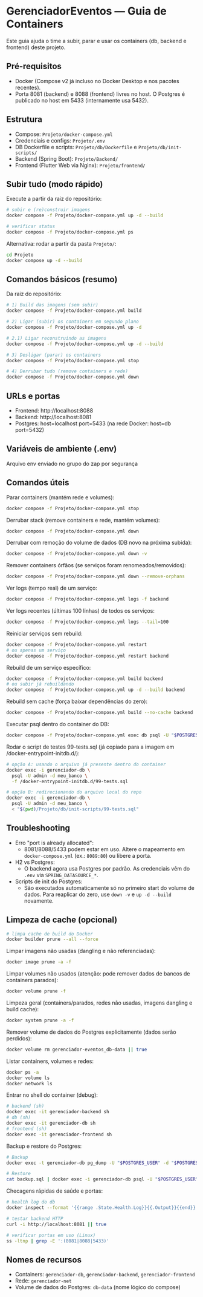 # GerenciadorEventos — Guia de Containers

Este guia ajuda o time a subir, parar e usar os containers (db, backend e frontend) deste projeto.

## Pré-requisitos
- Docker (Compose v2 já incluso no Docker Desktop e nos pacotes recentes).
- Porta 8081 (backend) e 8088 (frontend) livres no host. O Postgres é publicado no host em 5433 (internamente usa 5432).

## Estrutura
- Compose: `Projeto/docker-compose.yml`
- Credenciais e configs: `Projeto/.env`
- DB Dockerfile e scripts: `Projeto/db/Dockerfile` e `Projeto/db/init-scripts/`
- Backend (Spring Boot): `Projeto/Backend/`
- Frontend (Flutter Web via Nginx): `Projeto/frontend/`

## Subir tudo (modo rápido)
Execute a partir da raiz do repositório:
```bash
# subir e (re)construir imagens
docker compose -f Projeto/docker-compose.yml up -d --build

# verificar status
docker compose -f Projeto/docker-compose.yml ps
```

Alternativa: rodar a partir da pasta `Projeto/`:
```bash
cd Projeto
docker compose up -d --build
```

## Comandos básicos (resumo)
Da raiz do repositório:

```bash
# 1) Build das imagens (sem subir)
docker compose -f Projeto/docker-compose.yml build

# 2) Ligar (subir) os containers em segundo plano
docker compose -f Projeto/docker-compose.yml up -d

# 2.1) Ligar reconstruindo as imagens
docker compose -f Projeto/docker-compose.yml up -d --build

# 3) Desligar (parar) os containers
docker compose -f Projeto/docker-compose.yml stop

# 4) Derrubar tudo (remove containers e rede)
docker compose -f Projeto/docker-compose.yml down
```

## URLs e portas
- Frontend: http://localhost:8088
- Backend:  http://localhost:8081
- Postgres: host=localhost port=5433 (na rede Docker: host=db port=5432)

## Variáveis de ambiente (.env)
Arquivo env enviado no grupo do zap por segurança

## Comandos úteis
Parar containers (mantém rede e volumes):
```bash
docker compose -f Projeto/docker-compose.yml stop
```

Derrubar stack (remove containers e rede, mantém volumes):
```bash
docker compose -f Projeto/docker-compose.yml down
```

Derrubar com remoção do volume de dados (DB novo na próxima subida):
```bash
docker compose -f Projeto/docker-compose.yml down -v
```

Remover containers órfãos (se serviços foram renomeados/removidos):
```bash
docker compose -f Projeto/docker-compose.yml down --remove-orphans
```

Ver logs (tempo real) de um serviço:
```bash
docker compose -f Projeto/docker-compose.yml logs -f backend
```

Ver logs recentes (últimas 100 linhas) de todos os serviços:
```bash
docker compose -f Projeto/docker-compose.yml logs --tail=100
```

Reiniciar serviços sem rebuild:
```bash
docker compose -f Projeto/docker-compose.yml restart
# ou apenas um serviço
docker compose -f Projeto/docker-compose.yml restart backend
```

Rebuild de um serviço específico:
```bash
docker compose -f Projeto/docker-compose.yml build backend
# ou subir já rebuildando
docker compose -f Projeto/docker-compose.yml up -d --build backend
```

Rebuild sem cache (força baixar dependências do zero):
```bash
docker compose -f Projeto/docker-compose.yml build --no-cache backend
```

Executar psql dentro do container do DB:
```bash
docker compose -f Projeto/docker-compose.yml exec db psql -U "$POSTGRES_USER" -d "$POSTGRES_DB"
```

Rodar o script de testes 99-tests.sql (já copiado para a imagem em /docker-entrypoint-initdb.d/):
```bash
# opção A: usando o arquivo já presente dentro do container
docker exec -i gerenciador-db \
  psql -U admin -d meu_banco \
  -f /docker-entrypoint-initdb.d/99-tests.sql

# opção B: redirecionando do arquivo local do repo
docker exec -i gerenciador-db \
  psql -U admin -d meu_banco \
  < "$(pwd)/Projeto/db/init-scripts/99-tests.sql"
```

## Troubleshooting
- Erro "port is already allocated":
  - 8081/8088/5433 podem estar em uso. Altere o mapeamento em `docker-compose.yml` (ex.: `8089:80`) ou libere a porta.
- H2 vs Postgres:
  - O backend agora usa Postgres por padrão. As credenciais vêm do `.env` via `SPRING_DATASOURCE_*`.
- Scripts de init do Postgres:
  - São executados automaticamente só no primeiro start do volume de dados. Para reaplicar do zero, use `down -v` e `up -d --build` novamente.

## Limpeza de cache (opcional)
```bash
# limpa cache de build do Docker
docker builder prune --all --force
```

Limpar imagens não usadas (dangling e não referenciadas):
```bash
docker image prune -a -f
```

Limpar volumes não usados (atenção: pode remover dados de bancos de containers parados):
```bash
docker volume prune -f
```

Limpeza geral (containers/parados, redes não usadas, imagens dangling e build cache):
```bash
docker system prune -a -f
```

Remover volume de dados do Postgres explicitamente (dados serão perdidos):
```bash
docker volume rm gerenciador-eventos_db-data || true
```

Listar containers, volumes e redes:
```bash
docker ps -a
docker volume ls
docker network ls
```

Entrar no shell do container (debug):
```bash
# backend (sh)
docker exec -it gerenciador-backend sh
# db (sh)
docker exec -it gerenciador-db sh
# frontend (sh)
docker exec -it gerenciador-frontend sh
```

Backup e restore do Postgres:
```bash
# Backup
docker exec -t gerenciador-db pg_dump -U "$POSTGRES_USER" -d "$POSTGRES_DB" > backup.sql

# Restore
cat backup.sql | docker exec -i gerenciador-db psql -U "$POSTGRES_USER" -d "$POSTGRES_DB"
```

Checagens rápidas de saúde e portas:
```bash
# health log do db
docker inspect --format '{{range .State.Health.Log}}{{.Output}}{{end}}' gerenciador-db

# testar backend HTTP
curl -i http://localhost:8081 || true

# verificar portas em uso (Linux)
ss -ltnp | grep -E ':(8081|8088|5433)'
```

## Nomes de recursos
- Containers: `gerenciador-db`, `gerenciador-backend`, `gerenciador-frontend`
- Rede: `gerenciador-net`
- Volume de dados do Postgres: `db-data` (nome lógico do compose)
